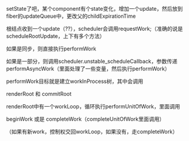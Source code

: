 setState了吧，某个component有个state变化，增加一个update，然后放到fiber的updateQueue中，更改父的childExpirationTime

根结点收到一个update（??），scheduler会调用requestWork;（准确的说是scheduleRootUpdate，上下有多个方法）

如果是同步，则直接执行performWork

如果是一部分，则调用scheduler.unstable_scheduleCallback，参数传递performAsyncWork（里面处理了一些变量，然后执行performWork）



performWork目标就是建立workInProcess树，其中会调用

renderRoot 和 commitRoot

renderRoot中有一个workLoop，循环执行performUnitOfWork，里面调用

beginWork 或是 completeWork（completeUnitOfWork里面调用）

（如果有新work，控制权交回workLoop，如果没有，走completeWork）

